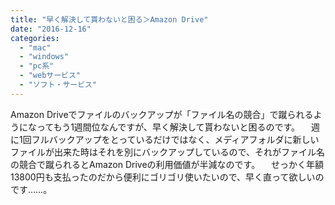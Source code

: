 ```yaml
---
title: "早く解決して貰わないと困る＞Amazon Drive"
date: "2016-12-16"
categories: 
  - "mac"
  - "windows"
  - "pc系"
  - "webサービス"
  - "ソフト・サービス"
---
```


Amazon Driveでファイルのバックアップが「ファイル名の競合」で蹴られるようになってもう1週間位なんですが、早く解決して貰わないと困るのです。 　週に1回フルバックアップをとっているだけではなく、メディアフォルダに新しいファイルが出来た時はそれを別にバックアップしているので、それがファイル名の競合で蹴られるとAmazon Driveの利用価値が半減なのです。 　せっかく年額13800円も支払ったのだから便利にゴリゴリ使いたいので、早く直って欲しいのです……。
